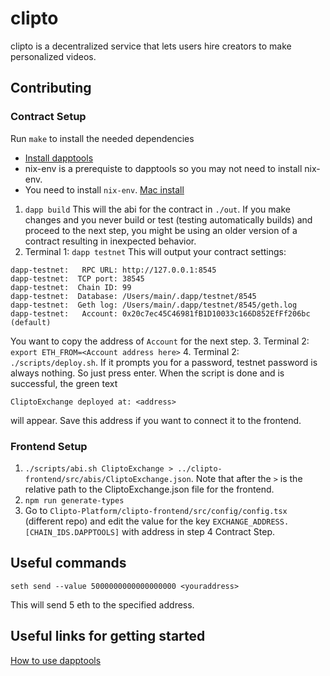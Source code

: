 # clipto

clipto is a decentralized service that lets users hire creators to make personalized videos.

## Contributing

### Contract Setup
Run `make` to install the needed dependencies
 - [Install dapptools](https://github.com/dapphub/dapptools)
 - nix-env is a prerequiste to dapptools so you may not need to install nix-env.
 - You need to install `nix-env`. [Mac install](https://wickedchicken.github.io/post/macos-nix-setup/)

 1. `dapp build`
   This will the abi for the contract in `./out`. If you make changes and you never build or test (testing automatically builds) and proceed to the next step, you might be using an older version of a contract resulting in inexpected behavior.
 2. Terminal 1: `dapp testnet`
  This will output your contract settings:
```
dapp-testnet:   RPC URL: http://127.0.0.1:8545
dapp-testnet:  TCP port: 38545
dapp-testnet:  Chain ID: 99
dapp-testnet:  Database: /Users/main/.dapp/testnet/8545
dapp-testnet:  Geth log: /Users/main/.dapp/testnet/8545/geth.log
dapp-testnet:   Account: 0x20c7ec45C46981fB1D10033c166D852EfFf206bc (default)
```

You want to copy the address of `Account` for the next step.
 3. Terminal 2: `export ETH_FROM=<Account address here>`
 4. Terminal 2: `./scripts/deploy.sh`. If it prompts you for a password, testnet password is always nothing. So just press enter. When the script is done and is successful, the green text
 ```
 CliptoExchange deployed at: <address>
 ``` 
 will appear. Save this address if you want to connect it to the frontend.
### Frontend Setup
 1. `./scripts/abi.sh CliptoExchange > ../clipto-frontend/src/abis/CliptoExchange.json`. Note that after the `>` is the relative path to the CliptoExchange.json file for the frontend.
 2. `npm run generate-types`
 3. Go to `Clipto-Platform/clipto-frontend/src/config/config.tsx` (different repo) and edit the value for the key `EXCHANGE_ADDRESS.[CHAIN_IDS.DAPPTOOLS]` with address in step 4 Contract Step.

## Useful commands
 ```seth send --value 5000000000000000000 <youraddress>```

 This will send 5 eth to the specified address.

## Useful links for getting started
[How to use dapptools](https://medium.com/coinmonks/use-dapp-tools-for-ethereum-contract-development-2775d8b2ba0)